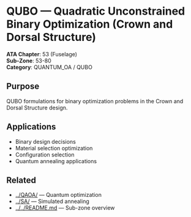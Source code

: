 # QUBO — Quadratic Unconstrained Binary Optimization (Crown and Dorsal Structure)

**ATA Chapter**: 53 (Fuselage)  
**Sub-Zone**: 53-80  
**Category**: QUANTUM_OA / QUBO

## Purpose

QUBO formulations for binary optimization problems in the Crown and Dorsal Structure design.

## Applications

- Binary design decisions
- Material selection optimization
- Configuration selection
- Quantum annealing applications

## Related

- [../QAOA/](../QAOA/) — Quantum optimization
- [../SA/](../SA/) — Simulated annealing
- [../../README.md](../../README.md) — Sub-zone overview
